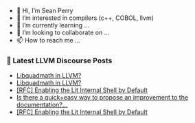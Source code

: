 - 👋 Hi, I’m Sean Perry
- 👀 I’m interested in compilers (c++, COBOL, llvm)
- 🌱 I’m currently learning ...
- 💞️ I’m looking to collaborate on ...
- 📫 How to reach me ...

<!---
s66perry/s66perry is a ✨ special ✨ repository because its `README.md` (this file) appears on your GitHub profile.
You can click the Preview link to take a look at your changes.
--->
### 📕 Latest LLVM Discourse Posts

<!-- DISCOURSE-LLVM:START -->
- [Libquadmath in LLVM?](https://discourse.llvm.org/t/libquadmath-in-llvm/80160#post_3)
- [Libquadmath in LLVM?](https://discourse.llvm.org/t/libquadmath-in-llvm/80160#post_2)
- [[RFC] Enabling the Lit Internal Shell by Default](https://discourse.llvm.org/t/rfc-enabling-the-lit-internal-shell-by-default/80179#post_3)
- [Is there a quick+easy way to propose an improvement to the documentation?…](https://discourse.llvm.org/t/is-there-a-quick-easy-way-to-propose-an-improvement-to-the-documentation/80178#post_3)
- [[RFC] Enabling the Lit Internal Shell by Default](https://discourse.llvm.org/t/rfc-enabling-the-lit-internal-shell-by-default/80179#post_2)
<!-- DISCOURSE-LLVM:END -->
